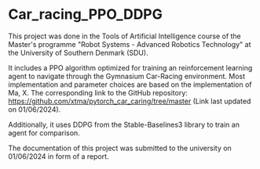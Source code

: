 # Car_racing_PPO_DDPG

This project was done in the Tools of Artificial Intelligence course of the Master's programme "Robot Systems - Advanced Robotics Technology" at the University of Southern Denmark (SDU).

It includes a PPO algorithm optimized for training an reinforcement learning agent to navigate through the Gymnasium Car-Racing environment. Most implementation and parameter choices are based on the implementation of Ma, X. The corresponding link to the GitHub repository: https://github.com/xtma/pytorch_car_caring/tree/master (Link last updated on 01/06/2024).

Additionally, it uses DDPG from the Stable-Baselines3 library to train an agent for comparison.

The documentation of this project was submitted to the university on 01/06/2024 in form of a report.
